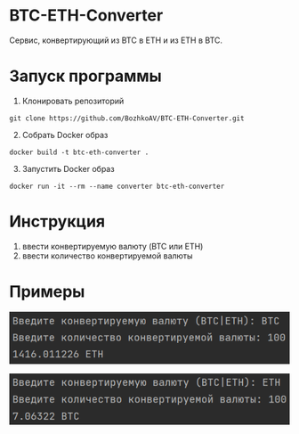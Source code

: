 # BTC-ETH-Converter
Сервис, конвертирующий из BTC в ETH и из ETH в BTC.

# Запуск программы
1) Клонировать репозиторий
``` console
git clone https://github.com/BozhkoAV/BTC-ETH-Converter.git
```

2) Собрать Docker образ
``` console
docker build -t btc-eth-converter .
```

3) Запустить Docker образ
``` console
docker run -it --rm --name converter btc-eth-converter
```

# Инструкция
1) ввести конвертируемую валюту (BTC или ETH)
2) ввести количество конвертируемой валюты

# Примеры
![](example1.png)

![](example2.png)